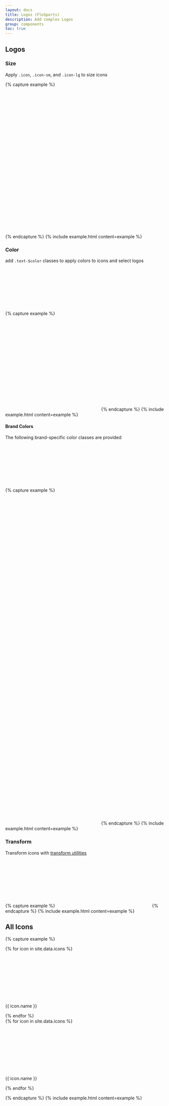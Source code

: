 ```yaml
---
layout: docs
title: Logos (FloSports)
description: Add complex Logos
group: components
toc: true
---
```


## Logos

### Size

Apply `.icon`, `.icon-sm`, and `.icon-lg` to size icons

{% capture example %}
<div class="row row-cols-3">
  <svg class="icon-sm">
    <use xlink:href="#flo_hawk" />
  </svg>
  <svg class="icon">
    <use xlink:href="#flo_hawk" />
  </svg>
  <svg class="icon-lg">
    <use xlink:href="#flo_hawk" />
  </svg>
</div>
{% endcapture %}
{% include example.html content=example %}


### Color

add `.text-$color` classes to apply colors to icons and select logos

{% capture example %}
<svg>
  <use xlink:href="#flosports_logo" />
</svg>
<svg class="text-primary">
  <use xlink:href="#flosports_logo" />
</svg>
<svg class="text-primary bg-black">
  <use xlink:href="#flosports_logo" />
</svg>
{% endcapture %}
{% include example.html content=example %}

#### Brand Colors

The following brand-specific color classes are provided

{% capture example %}
<svg class="icon color-amex">
  <use xlink:href="#cc_amex" />
</svg>
<svg class="icon color-android">
  <use xlink:href="#android_logo_stacked" />
</svg>
<svg class="icon color-apple">
  <use xlink:href="#apple_logo" />
</svg>
<svg class="icon color-discover">
  <use xlink:href="#cc_discover" />
</svg>
<svg class="icon color-visa">
  <use xlink:href="#cc_visa" />
</svg>
<svg class="icon color-fire-tv">
  <use xlink:href="#fire-tv" />
</svg>
<svg class="icon color-outlook">
  <use xlink:href="#outlook_logo" />
</svg>
<svg class="icon color-roku">
  <use xlink:href="#roku_logo" />
</svg>
{% endcapture %}
{% include example.html content=example %}

### Transform

Transform icons with [transform utilities](/docs/utilities/transform)

{% capture example %}
<svg class="rotate-180">
  <use xlink:href="#right_arrow" />
</svg>
{% endcapture %}
{% include example.html content=example %}

## All Icons

{% capture example %}
<div class="row">
{% for icon in site.data.icons %}
<div class="col-6 col-md-2 d-flex flex-column align-items-center justify-content-center">
  <svg class="icon">
    <use xlink:href="#{{ icon.name }}" />
  </svg>
  <p class="caption">{{ icon.name }}</p>
</div>
{% endfor %}
</div>
<div class="row text-white bg-black">
{% for icon in site.data.icons %}
<div class="col-6 col-md-2 d-flex flex-column align-items-center justify-content-center">
  <svg class="icon">
    <use xlink:href="#{{ icon.name }}" />
  </svg>
  <p class="caption">{{ icon.name }}</p>
</div>
{% endfor %}
</div>

{% endcapture %}
{% include example.html content=example %}
